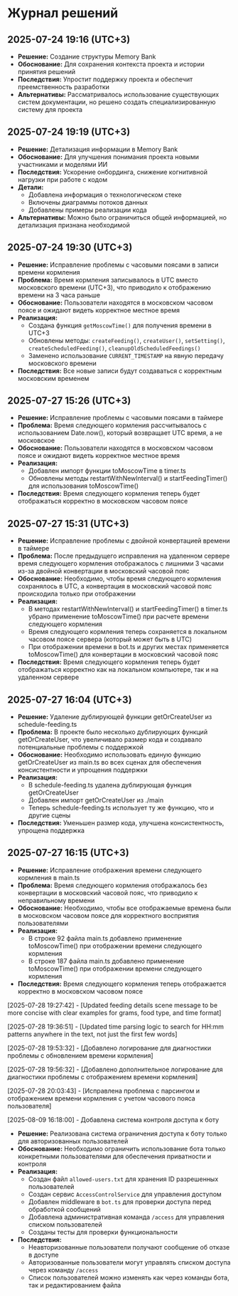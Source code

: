 # Журнал решений

## 2025-07-24 19:16 (UTC+3)

- **Решение:** Создание структуры Memory Bank
- **Обоснование:** Для сохранения контекста проекта и истории принятия решений
- **Последствия:** Упростит поддержку проекта и обеспечит преемственность разработки
- **Альтернативы:** Рассматривалось использование существующих систем документации, но решено создать специализированную систему для проекта

## 2025-07-24 19:19 (UTC+3)

- **Решение:** Детализация информации в Memory Bank
- **Обоснование:** Для улучшения понимания проекта новыми участниками и моделями ИИ
- **Последствия:** Ускорение онбординга, снижение когнитивной нагрузки при работе с кодом
- **Детали:**
    - Добавлена информация о технологическом стеке
    - Включены диаграммы потоков данных
    - Добавлены примеры реализации кода
- **Альтернативы:** Можно было ограничиться общей информацией, но детализация признана необходимой

## 2025-07-24 19:30 (UTC+3)

- **Решение:** Исправление проблемы с часовыми поясами в записи времени кормления
- **Проблема:** Время кормления записывалось в UTC вместо московского времени (UTC+3), что приводило к отображению времени на 3 часа раньше
- **Обоснование:** Пользователи находятся в московском часовом поясе и ожидают видеть корректное местное время
- **Реализация:**
    - Создана функция `getMoscowTime()` для получения времени в UTC+3
    - Обновлены методы: `createFeeding()`, `createUser()`, `setSetting()`, `createScheduledFeeding()`, `cleanupOldScheduledFeedings()`
    - Заменено использование `CURRENT_TIMESTAMP` на явную передачу московского времени
- **Последствия:** Все новые записи будут создаваться с корректным московским временем

## 2025-07-27 15:26 (UTC+3)

- **Решение:** Исправление проблемы с часовыми поясами в таймере
- **Проблема:** Время следующего кормления рассчитывалось с использованием Date.now(), который возвращает UTC время, а не московское
- **Обоснование:** Пользователи находятся в московском часовом поясе и ожидают видеть корректное местное время
- **Реализация:**
    - Добавлен импорт функции toMoscowTime в timer.ts
    - Обновлены методы restartWithNewInterval() и startFeedingTimer() для использования toMoscowTime()
- **Последствия:** Время следующего кормления теперь будет отображаться корректно в московском часовом поясе

## 2025-07-27 15:31 (UTC+3)

- **Решение:** Исправление проблемы с двойной конвертацией времени в таймере
- **Проблема:** После предыдущего исправления на удаленном сервере время следующего кормления отображалось с лишними 3 часами из-за двойной конвертации в московский часовой пояс
- **Обоснование:** Необходимо, чтобы время следующего кормления сохранялось в UTC, а конвертация в московский часовой пояс происходила только при отображении
- **Реализация:**
    - В методах restartWithNewInterval() и startFeedingTimer() в timer.ts убрано применение toMoscowTime() при расчете времени следующего кормления
    - Время следующего кормления теперь сохраняется в локальном часовом поясе сервера (который может быть в UTC)
    - При отображении времени в bot.ts и других местах применяется toMoscowTime() для конвертации в московский часовой пояс
- **Последствия:** Время следующего кормления теперь будет отображаться корректно как на локальном компьютере, так и на удаленном сервере

## 2025-07-27 16:04 (UTC+3)

- **Решение:** Удаление дублирующей функции getOrCreateUser из schedule-feeding.ts
- **Проблема:** В проекте было несколько дублирующих функций getOrCreateUser, что увеличивало размер кода и создавало потенциальные проблемы с поддержкой
- **Обоснование:** Необходимо использовать единую функцию getOrCreateUser из main.ts во всех сценах для обеспечения консистентности и упрощения поддержки
- **Реализация:**
    - В schedule-feeding.ts удалена дублирующая функция getOrCreateUser
    - Добавлен импорт getOrCreateUser из ./main
    - Теперь schedule-feeding.ts использует ту же функцию, что и другие сцены
- **Последствия:** Уменьшен размер кода, улучшена консистентность, упрощена поддержка

## 2025-07-27 16:15 (UTC+3)

- **Решение:** Исправление отображения времени следующего кормления в main.ts
- **Проблема:** Время следующего кормления отображалось без конвертации в московский часовой пояс, что приводило к неправильному времени
- **Обоснование:** Необходимо, чтобы все отображаемые времена были в московском часовом поясе для корректного восприятия пользователями
- **Реализация:**
    - В строке 92 файла main.ts добавлено применение toMoscowTime() при отображении времени следующего кормления
    - В строке 187 файла main.ts добавлено применение toMoscowTime() при отображении времени следующего кормления
- **Последствия:** Время следующего кормления теперь отображается корректно в московском часовом поясе

[2025-07-28 19:27:42] - [Updated feeding details scene message to be more concise with clear examples for grams, food type, and time format]

[2025-07-28 19:36:51] - [Updated time parsing logic to search for HH:mm patterns anywhere in the text, not just the first few words]

[2025-07-28 19:53:32] - [Добавлено логирование для диагностики проблемы с обновлением времени кормления]

[2025-07-28 19:56:32] - [Добавлено дополнительное логирование для диагностики проблемы с отображением времени кормления]

[2025-07-28 20:03:43] - [Исправлена проблема с парсингом и отображением времени кормления с учетом часового пояса пользователя]


[2025-08-09 16:18:00] - Добавлена система контроля доступа к боту
- **Решение:** Реализована система ограничения доступа к боту только для авторизованных пользователей
- **Обоснование:** Необходимо ограничить использование бота только конкретными пользователями для обеспечения приватности и контроля
- **Реализация:**
  - Создан файл `allowed-users.txt` для хранения ID разрешенных пользователей
  - Создан сервис `AccessControlService` для управления доступом
  - Добавлен middleware в `bot.ts` для проверки доступа перед обработкой сообщений
  - Добавлена административная команда `/access` для управления списком пользователей
  - Созданы тесты для проверки функциональности
- **Последствия:** 
  - Неавторизованные пользователи получают сообщение об отказе в доступе
  - Авторизованные пользователи могут управлять списком доступа через команду `/access`
  - Список пользователей можно изменять как через команды бота, так и редактированием файла